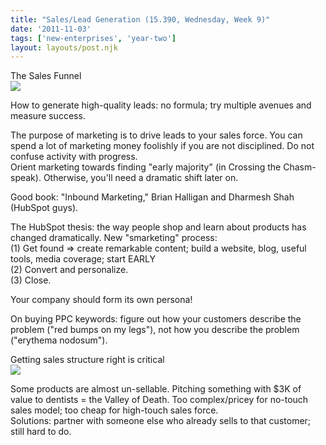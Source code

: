```yaml
---
title: "Sales/Lead Generation (15.390, Wednesday, Week 9)"
date: '2011-11-03'
tags: ['new-enterprises', 'year-two']
layout: layouts/post.njk
---
```


The Sales Funnel\
![](http://1.bp.blogspot.com/_1yqjI-LoGn8/TItsUTdCIEI/AAAAAAAAAAU/yVgvlclOLG4/s320/1.+Sales+funnel)

How to generate high-quality leads: no formula; try multiple avenues and measure success.

The purpose of marketing is to drive leads to your sales force. You can spend a lot of marketing money foolishly if you are not disciplined. Do not confuse activity with progress.\
Orient marketing towards finding "early majority" (in Crossing the Chasm-speak). Otherwise, you'll need a dramatic shift later on.

Good book: "Inbound Marketing," Brian Halligan and Dharmesh Shah (HubSpot guys).

The HubSpot thesis: the way people shop and learn about products has changed dramatically. New "smarketing" process:\
(1) Get found => create remarkable content; build a website, blog, useful tools, media coverage; start EARLY\
(2) Convert and personalize.\
(3) Close.

Your company should form its own persona!

On buying PPC keywords: figure out how your customers describe the problem ("red bumps on my legs"), not how you describe the problem ("erythema nodosum").

Getting sales structure right is critical\
![](http://www.forentrepreneurs.com/wp-content/uploads/2010/04/image10.png)

Some products are almost un-sellable. Pitching something with $3K of value to dentists = the Valley of Death. Too complex/pricey for no-touch sales model; too cheap for high-touch sales force.\
Solutions: partner with someone else who already sells to that customer; still hard to do.

